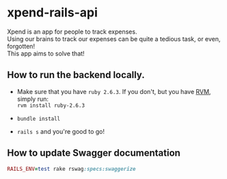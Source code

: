 # xpend-rails-api
Xpend is an app for people to track expenses.  
Using our brains to track our expenses can be quite a tedious task, or even, forgotten!  
This app aims to solve that!

## How to run the backend locally.
- Make sure that you have `ruby 2.6.3`. If you don't, but you have [RVM](https://rvm.io/), simply run:  
  `rvm install ruby-2.6.3`
  
- `bundle install`
- `rails s` and you're good to go!

## How to update Swagger documentation
```ruby
RAILS_ENV=test rake rswag:specs:swaggerize
```
